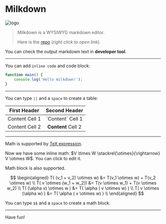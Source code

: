 # Milkdown

![logo](/milkdown/milkdown-mini.svg)

> Milkdown is a WYSIWYG markdown editor.
>
> Here is the [repo](https://github.com/Saul-Mirone/milkdown) (_right click to open link_).

You can check the output markdown text in **developer tool**.

---

You can add `inline code` and code block:

```javascript
function main() {
    console.log('Hello milkdown!');
}
```

---

You can type `||` and a `space` to create a table:

| First Header   |   Second Header    |
| -------------- | :----------------: |
| Content Cell 1 | \`Content\` Cell 1 |
| Content Cell 2 | **Content** Cell 2 |

---

Math is supported by [TeX expression](https://en.wikipedia.org/wiki/TeX).

Now we have some inline math: $V \times W \stackrel{\otimes}{\rightarrow} V \otimes W$. You can click to edit it.

Math block is also supported.

$$
\begin{aligned}
T( (v_1 + v_2) \otimes w) &= T(v_1 \otimes w) + T(v_2 \otimes w) \\
T( v \otimes (w_1 + w_2)) &= T(v \otimes w_1) + T(v \otimes w_2) \\
T( (\alpha v) \otimes w ) &= T( \alpha ( v \otimes w) ) \\
T( v \otimes (\alpha w) ) &= T( \alpha ( v \otimes w) ) \\
\end{aligned}
$$

You can type `$$` and a `space` to create a math block.

---

Have fun!
